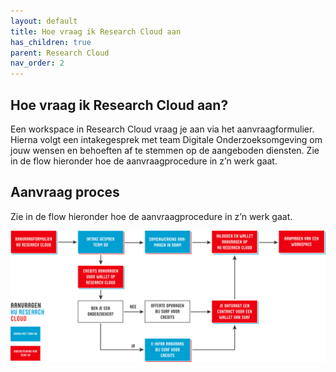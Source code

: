 ```yaml
---
layout: default
title: Hoe vraag ik Research Cloud aan
has_children: true
parent: Research Cloud
nav_order: 2
---
```


## Hoe vraag ik Research Cloud aan?
Een workspace in Research Cloud vraag je aan via het aanvraagformulier. Hierna volgt een intakegesprek met team Digitale Onderzoeksomgeving om jouw wensen en behoeften af te stemmen op de aangeboden diensten. Zie in de flow hieronder hoe de aanvraagprocedure in z’n werk gaat.

## Aanvraag proces
Zie in de flow hieronder hoe de aanvraagprocedure in z’n werk gaat.

![](/assets/general/Flowchart-request.svg)